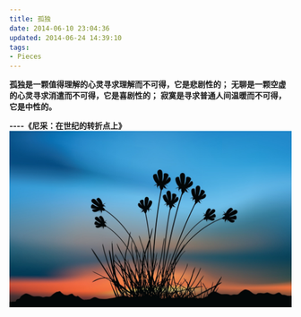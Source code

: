 ```yaml
---
title: 孤独
date: 2014-06-10 23:04:36
updated: 2014-06-24 14:39:10
tags: 
- Pieces
---
```


**孤独是一颗值得理解的心灵寻求理解而不可得，它是悲剧性的；**
**无聊是一颗空虚的心灵寻求消遣而不可得，它是喜剧性的；**
**寂寞是寻求普通人间温暖而不可得，它是中性的。**

**----《尼采：在世纪的转折点上》**
![](孤独/lonely.jpg)
